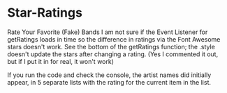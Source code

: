 # Star-Ratings
Rate Your Favorite (Fake) Bands
I am not sure if the Event Listener for getRatings loads in time 
so the difference in ratings via the Font Awesome stars doesn't work.
See the bottom of the getRatings function; the .style doesn't update the stars after changing a rating.
(Yes I commented it out, but if I put it in for real, it won't work)

 

If you run the code and check the console, the artist names did initially appear, in 5 separate lists with the rating for the current item in the list.


